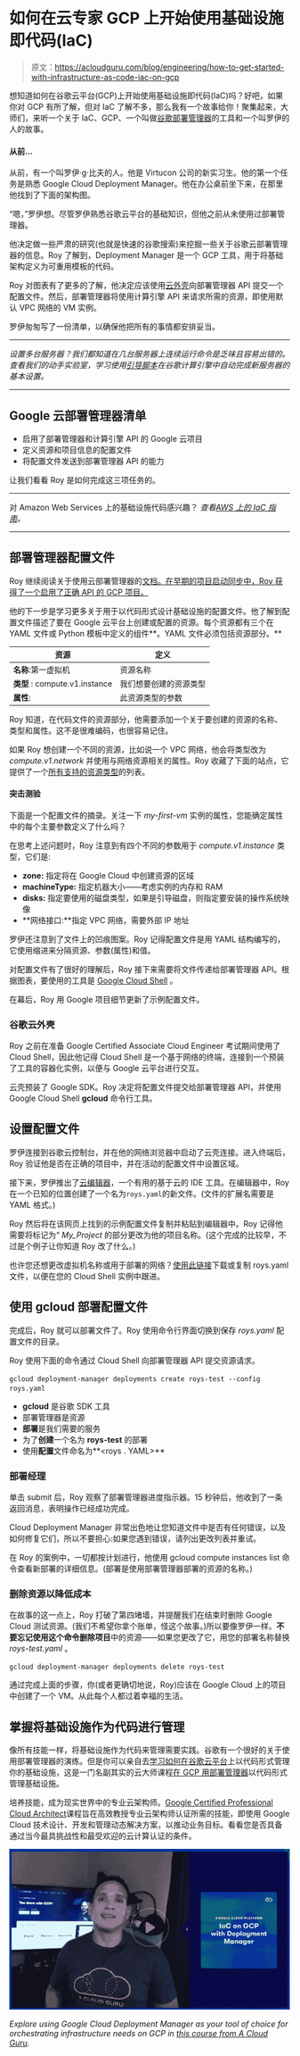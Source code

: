 # 如何在云专家 GCP 上开始使用基础设施即代码(IaC)

> 原文：<https://acloudguru.com/blog/engineering/how-to-get-started-with-infrastructure-as-code-iac-on-gcp>

想知道如何在谷歌云平台(GCP)上开始使用基础设施即代码(IaC)吗？好吧，如果你对 GCP 有所了解，但对 IaC 了解不多，那么我有一个故事给你！聚集起来，大师们，来听一个关于 IaC、GCP、一个叫做[谷歌部署管理器](https://acloudguru.com/hands-on-labs/deploying-resources-with-google-cloud-deployment-manager)的工具和一个叫罗伊的人的故事。

#### 从前…

从前，有一个叫罗伊·g·比夫的人。他是 Virtucon 公司的新实习生。他的第一个任务是熟悉 Google Cloud Deployment Manager。他在办公桌前坐下来，在那里他找到了下面的架构图。

“嗯，”罗伊想。尽管罗伊熟悉谷歌云平台的基础知识，但他之前从未使用过部署管理器。

他决定做一些严肃的研究(也就是快速的谷歌搜索)来挖掘一些关于谷歌云部署管理器的信息。Roy 了解到，Deployment Manager 是一个 GCP 工具，用于将基础架构定义为可重用模板的代码。

Roy 对图表有了更多的了解，他决定应该使用[云外壳](https://acloudguru.com/blog/engineering/one-shell-to-rule-them-all-5-reasons-to-use-powershell-for-cloud-management)向部署管理器 API 提交一个配置文件。然后，部署管理器将使用计算引擎 API 来请求所需的资源，即使用默认 VPC 网络的 VM 实例。

罗伊匆匆写了一份清单，以确保他把所有的事情都安排妥当。

* * *

*设置多台服务器？我们都知道在几台服务器上连续运行命令是乏味且容易出错的。查看我们的动手实验室，学习使用[引导脚本](https://acloudguru.com/hands-on-labs/using-bootstrap-scripts-in-google-compute-engine)在谷歌计算引擎中自动完成新服务器的基本设置。*

* * *

## Google 云部署管理器清单

*   启用了部署管理器和计算引擎 API 的 Google 云项目
*   定义资源和项目信息的配置文件
*   将配置文件发送到部署管理器 API 的能力

让我们看看 Roy 是如何完成这三项任务的。

* * *

对 Amazon Web Services 上的基础设施代码感兴趣？
*查看[AWS 上的 IaC 指南](https://acloudguru.com/blog/engineering/cloudformation-terraform-or-cdk-guide-to-iac-on-aws)。*

* * *

## 部署管理器配置文件

Roy 继续阅读关于使用云部署管理器的[文档。在早期的项目启动同步中，Roy 获得了一个启用了正确 API 的 GCP 项目。](https://cloud.google.com/deployment-manager/docs/step-by-step-guide/installation-and-setup)

他的下一步是学习更多关于用于以代码形式设计基础设施的配置文件。他了解到配置文件描述了要在 Google 云平台上创建或配置的资源。每个资源都有三个在 YAML 文件或 Python 模板中定义的组件**。YAML 文件必须包括资源部分。**

| 资源 | 定义 |
| --- | --- |
| **名称**:第一虚拟机 | 资源名称 |
| **类型** : compute.v1.instance | 我们想要创建的资源类型 |
| **属性**: | 此资源类型的参数 |

Roy 知道，在代码文件的资源部分，他需要添加一个关于要创建的资源的名称、类型和属性。这不是很难编码，也很容易记住。

如果 Roy 想创建一个不同的资源，比如说一个 VPC 网络，他会将类型改为 *compute.v1.network* 并使用与网络资源相关的属性。Roy 收藏了下面的站点，它提供了一个[所有支持的资源类型](https://cloud.google.com/deployment-manager/docs/configuration/supported-resource-types)的列表。

#### 突击测验

下面是一个配置文件的摘录。关注一下 *my-first-vm* 实例的属性，您能确定属性中的每个主要参数定义了什么吗？

在思考上述问题时，Roy 注意到有四个不同的参数用于 *compute.v1.instance* 类型，它们是:

*   **zone:** 指定将在 Google Cloud 中创建资源的区域
*   **machineType:** 指定机器大小——考虑实例的内存和 RAM
*   **disks:** 指定要使用的磁盘类型，如果是引导磁盘，则指定要安装的操作系统映像
*   **网络接口:**指定 VPC 网络，需要外部 IP 地址

罗伊还注意到了文件上的凹痕图案。Roy 记得配置文件是用 YAML 结构编写的，它使用缩进来分隔资源、参数(属性)和值。

对配置文件有了很好的理解后，Roy 接下来需要将文件传递给部署管理器 API。根据图表，要使用的工具是 [Google Cloud Shell](https://acloudguru.com/hands-on-labs/build-a-custom-network-in-google-cloud-shell) 。

在幕后，Roy 用 Google 项目细节更新了示例配置文件。

### 谷歌云外壳

Roy 之前在准备 Google Certified Associate Cloud Engineer 考试期间使用了 Cloud Shell，因此他记得 Cloud Shell 是一个基于网络的终端，连接到一个预装了工具的容器化实例，以便与 Google 云平台进行交互。

云壳预装了 Google SDK。Roy 决定将配置文件提交给部署管理器 API，并使用 Google Cloud Shell **gcloud** 命令行工具。

## 设置配置文件

罗伊连接到谷歌云控制台，并在他的网络浏览器中启动了云壳连接。进入终端后，Roy 验证他是否在正确的项目中，并在活动的配置文件中设置区域。

接下来，罗伊推出了[云编辑器](https://acloud.guru/series/acg-fundamentals/view/cloud-shell-and-editor)，一个有用的基于云的 IDE 工具。在编辑器中，Roy 在一个已知的位置创建了一个名为`roys.yaml`的新文件。(文件的扩展名需要是 YAML 格式。)

Roy 然后将在该网页上找到的示例配置文件复制并粘贴到编辑器中。Roy 记得他需要将标记为“ *My_Project* 的部分更改为他的项目名称。(这个完成的比较早，不过是个例子让你知道 Roy 改了什么。)

也许您还想更改虚拟机名称或用于部署的网络？[使用此链接](https://github.com/ACloudGuru-Resources/Course_IaC_on_GCP_with_Deployment_Manager/blob/master/blog_files/roys.yaml)下载或复制 roys.yaml 文件，以便在您的 Cloud Shell 实例中跟进。

## 使用 gcloud 部署配置文件

完成后，Roy 就可以部署文件了。Roy 使用命令行界面切换到保存 *roys.yaml* 配置文件的目录。

Roy 使用下面的命令通过 Cloud Shell 向部署管理器 API 提交资源请求。

`gcloud deployment-manager deployments create roys-test --config roys.yaml`

*   **gcloud** 是谷歌 SDK 工具
*   部署管理器是资源
*   **部署**是我们需要的服务
*   为了**创建**一个名为 **roys-test** 的部署
*   使用**配置**文件命名为**<roys . YAML>**

### 部署经理

单击 submit 后，Roy 观察了部署管理器进度指示器。15 秒钟后，他收到了一条返回消息，表明操作已经成功完成。

Cloud Deployment Manager 非常出色地让您知道文件中是否有任何错误，以及如何修复它们，所以不要担心:如果您遇到错误，请列出更改列表并重试。

在 Roy 的案例中，一切都按计划进行，他使用 gcloud compute instances list 命令查看新部署的详细信息。(部署是使用部署管理器部署的资源的名称。)

### 删除资源以降低成本

在故事的这一点上，Roy 打破了第四堵墙，并提醒我们在结束时删除 Google Cloud 测试资源。(我们不希望你拿个账单，怪这个故事。)所以要像罗伊一样。**不要忘记使用这个命令删除项目**中的资源——如果您更改了它，用您的部署名称替换 *roys-test.yaml* 。

`gcloud deployment-manager deployments delete roys-test`

通过完成上面的步骤，你(或者更确切地说，Roy)应该在 Google Cloud 上的项目中创建了一个 VM。从此每个人都过着幸福的生活。

## 掌握将基础设施作为代码进行管理

像所有技能一样，将基础设施作为代码来管理需要实践。谷歌有一个很好的关于使用部署管理器的演练。但是你可以亲自去[学习如何在谷歌云平台](https://acloud.guru/learn/iac-on-gcp-with-deployment-manager)上以代码形式管理你的基础设施，这是一门名副其实的云大师课程[在 GCP 用部署管理器](https://acloud.guru/learn/iac-on-gcp-with-deployment-manager)以代码形式管理基础设施。

培养技能，成为现实世界中的专业云架构师。[Google Certified Professional Cloud Architect](https://acloudguru.com/course/google-certified-professional-cloud-architect)课程旨在高效教授专业云架构师认证所需的技能，即使用 Google Cloud 技术设计、开发和管理动态解决方案，以推动业务目标。看看您是否具备通过当今最具挑战性和最受欢迎的云计算认证的条件。

[![](img/9bd108ab62e831144977b6a33643937f.png)](https://acloudguru.com/course/infrastructure-as-code-on-gcp-with-deployment-manager)

*Explore using Google Cloud Deployment Manager as your tool of choice for orchestrating infrastructure needs on GCP in [t](https://acloud.guru/learn/iac-on-gcp-with-deployment-manager)[his course from A Cloud Guru](https://acloudguru.com/course/infrastructure-as-code-on-gcp-with-deployment-manager).*
